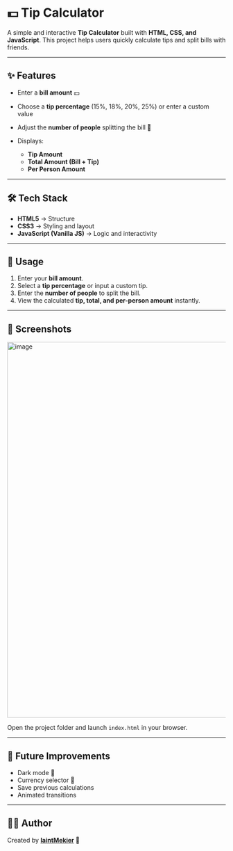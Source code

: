 # 💵 Tip Calculator

A simple and interactive **Tip Calculator** built with **HTML, CSS, and JavaScript**.
This project helps users quickly calculate tips and split bills with friends.

---

## ✨ Features

* Enter a **bill amount** 💵
* Choose a **tip percentage** (15%, 18%, 20%, 25%) or enter a custom value
* Adjust the **number of people** splitting the bill 👥
* Displays:

  * **Tip Amount**
  * **Total Amount (Bill + Tip)**
  * **Per Person Amount**

---

## 🛠️ Tech Stack

* **HTML5** → Structure
* **CSS3** → Styling and layout
* **JavaScript (Vanilla JS)** → Logic and interactivity

---

## 🚀 Usage

1. Enter your **bill amount**.
2. Select a **tip percentage** or input a custom tip.
3. Enter the **number of people** to split the bill.
4. View the calculated **tip, total, and per-person amount** instantly.

---

## 📸 Screenshots

<img width="635" height="864" alt="image" src="https://github.com/user-attachments/assets/a8c4982e-5b6a-4905-92f4-fc0236978819" />



Open the project folder and launch `index.html` in your browser.

---

## 📌 Future Improvements

* Dark mode 🌙
* Currency selector 💱
* Save previous calculations
* Animated transitions

---

## 👨‍💻 Author

Created by **[IaintMekier](https://github.com/JSenpai12)** 🚀
